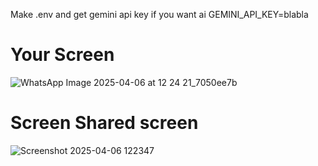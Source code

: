 Make .env and get gemini api key if you want ai
GEMINI_API_KEY=blabla

# Your Screen

![WhatsApp Image 2025-04-06 at 12 24 21_7050ee7b](https://github.com/user-attachments/assets/a39cba33-a13e-4965-a99b-7a440d85dff4)

# Screen Shared screen

![Screenshot 2025-04-06 122347](https://github.com/user-attachments/assets/aa7917a0-ffd8-4cf3-8f58-c2e503950139)
